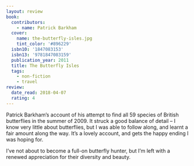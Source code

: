 ```yaml
---
layout: review
book:
  contributors:
    - name: Patrick Barkham
  cover:
    name: the-butterfly-isles.jpg
    tint_color: '#896229'
  isbn10: '1847083153'
  isbn13: '9781847083159'
  publication_year: 2011
  title: The Butterfly Isles
  tags:
    - non-fiction
    - travel
review:
  date_read: 2018-04-07
  rating: 4
---
```


Patrick Barkham’s account of his attempt to find all 59 species of British butterflies in the summer of 2009. It struck a good balance of detail – I know very little about butterflies, but I was able to follow along, and learnt a fair amount along the way. It’s a lovely account, and gets the happy ending I was hoping for.

I’ve not about to become a full-on butterfly hunter, but I’m left with a renewed appreciation for their diversity and beauty.
